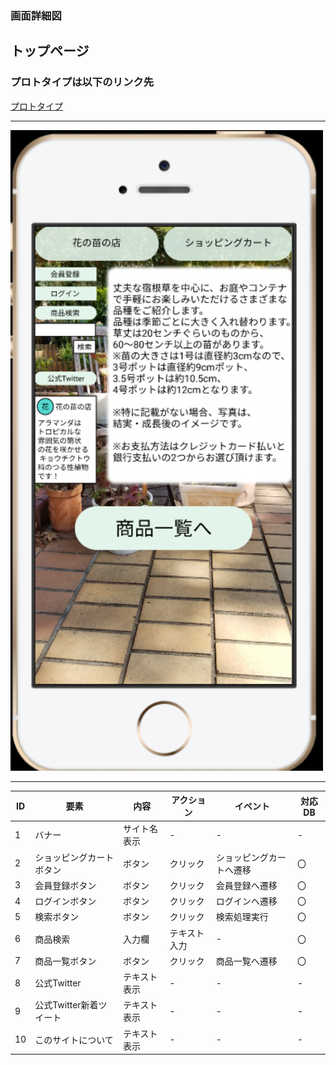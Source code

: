 ### 画面詳細図
## トップページ
### プロトタイプは以下のリンク先
[プロトタイプ](https://www.figma.com/file/VJI5tFHuxtvea72OrQdPMq/Untitled?node-id=4%3A2)
*****
<img src=../img/トップページ.PNG width="500">

*****

| ID | 要素 | 内容 | アクション | イベント | 対応DB |
|----|------|-------|----------|----------|--------|
|1   |バナー|サイト名表示|-        |-       |-     |  
|2   |ショッピングカートボタン|ボタン|クリック|ショッピングカートへ遷移|〇|  
|3   |会員登録ボタン|ボタン|クリック|会員登録へ遷移|〇      |
|4   |ログインボタン|ボタン|クリック|ログインへ遷移|〇      |
|5   |検索ボタン|ボタン|クリック|検索処理実行| 〇     |
|6   |商品検索|入力欄|テキスト入力|-|〇     |  
|7   |商品一覧ボタン|ボタン|クリック|商品一覧へ遷移|〇       |
|8   |公式Twitter|テキスト表示|-        |-       |-     |  
|9   |公式Twitter新着ツイート|テキスト表示|-        |-       |-     |  
|10   |このサイトについて|テキスト表示|-        |-       |-     |  
